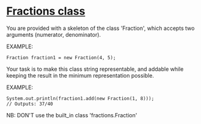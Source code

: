 # [Fractions class](https://www.codewars.com/kata/fractions-class "https://www.codewars.com/kata/572bbd7c72a38bd878000a73")

You are provided with a skeleton of the class 'Fraction', which accepts two arguments (numerator, denominator).

EXAMPLE:
```
Fraction fraction1 = new Fraction(4, 5);
```

Your task is to make this class string representable, and addable while keeping the result in the minimum representation possible.

EXAMPLE:
```
System.out.println(fraction1.add(new Fraction(1, 8)));
// Outputs: 37/40
```
NB: DON'T use the built_in class 'fractions.Fraction'
